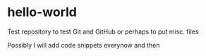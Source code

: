 hello-world
===========

Test repository to test Git and GitHub or perhaps to put misc. files

Possibly I will add code snippets everynow and then
